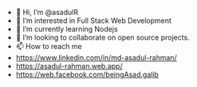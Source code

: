 - 👋 Hi, I’m @asadulR
- 👀 I’m interested in Full Stack Web Development
- 🌱 I’m currently learning Nodejs
- 💞️ I’m looking to collaborate on open source projects.
- 📫 How to reach me 
- https://www.linkedin.com/in/md-asadul-rahman/
- https://asadul-rahman.web.app/
- https://web.facebook.com/beingAsad.galib

<!---
asadulR/asadulR is a ✨ special ✨ repository because its `README.md` (this file) appears on your GitHub profile.
You can click the Preview link to take a look at your changes.
--->
